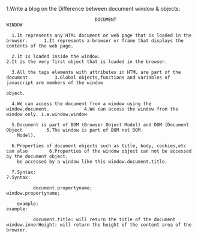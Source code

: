 1.Write a blog on the Difference between document window & objects: 

                                     DOCUMENT                                                                              WINDOW
                                      
      1.It represents any HTML document or web page that is loaded in the browser.      1.It represents a browser or frame that displays the contents of the web page.
      
      2.It is loaded inside the window.                                                 2.It is the very first object that is loaded in the browser.
      
      3.All the tags elements with attributes in HTML are part of the document.         3.Global objects,functions and variables of javascript are members of the window
                                                                                          object.
      
      4.We can access the document from a window using the window.document.             4.We can access the window from the window only. i.e.window.window
      
      5.Document is part of BOM (Browser Object Model) and DOM (Document Object         5.The window is part of BOM not DOM.
        Model).
        
      6.Properties of document objects such as title, body, cookies,etc can also        6.Properties of the window object can not be accessed by the document object.
        be accessed by a window like this window.document.title.
      
      7.Syntax:                                                                         7.Syntax:
              
              document.propertyname;                                                            window.propertyname;
        
        example:                                                                          example:
              
              document.title: will return the title of the document                             window.innerHeight: will return the height of the content area of the                                                                                               browser.
              
